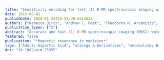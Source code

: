 ```yaml
---
title: "Sensitivity encoding for fast (1) H MR spectroscopic imaging water reference acquisition."
date: 2015-06-01
publishDate: 2020-01-31T10:57:38.851363Z
authors: ["Rebecca Birch", "Andrew C. Peet", "Theodoros N. Arvanitis", "Martin Wilson"]
publication_types: ["2"]
abstract: "Accurate and fast (1) H MR spectroscopic imaging (MRSI) water reference scans are important for absolute quantification of metabolites. However, the additional acquisition time required often precludes the water reference quantitation method for MRSI studies. Sensitivity encoding (SENSE) is a successful MR technique developed to reduce scan time. This study quantitatively assesses the accuracy of SENSE for water reference MRSI data acquisition, compared with the more commonly used reduced resolution technique. 2D MRSI water reference data were collected from a phantom and three volunteers at 3 Tesla for full acquisition (306 s); 2× reduced resolution (64 s) and SENSE R = 3 (56 s) scans. Water amplitudes were extracted using MRS quantitation software (TARQUIN). Intensity maps and Bland-Altman statistics were generated to assess the accuracy of the fast-MRSI techniques. The average mean and standard deviation of differences from the full acquisition were 2.1 ± 3.2% for SENSE and 10.3 ± 10.7% for the reduced resolution technique, demonstrating that SENSE acquisition is approximately three times more accurate than the reduced resolution technique. SENSE was shown to accurately reconstruct water reference data for the purposes of in vivo absolute metabolite quantification, offering significant improvement over the more commonly used reduced resolution technique."
featured: false
publication: "*Magnetic resonance in medicine*"
tags: ["Adult; Aspartic Acid", "analogs & derivatives", "metabolism; Brain", "metabolism; Brain Chemistry; Brain Mapping; Choline", "metabolism; Creatine", "metabolism; Glutamic Acid", "metabolism; Healthy Volunteers; Humans; Image Enhancement", "methods; Image Processing", "Computer-Assisted", "methods; Magnetic Resonance Spectroscopy", "methods; Phantoms", "Imaging; Reproducibility of Results; Water"]
doi: "10.1002/mrm.25355"
---
```


